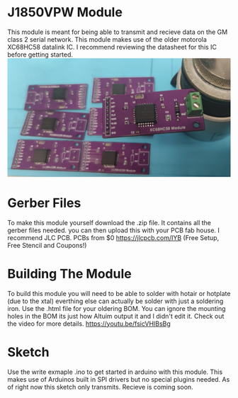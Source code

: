 # J1850VPW Module
This module is meant for being able to transmit and recieve data on the GM class 2 serial network. This module makes use of the older motorola XC68HC58 datalink IC. I recommend reviewing the datasheet for this IC before getting started.
![PCB](Modules.jpg)

# Gerber Files
To make this module yourself download the .zip file. It contains all the gerber files needed. you can then upload this with your PCB fab house. I recommend JLC PCB.
PCBs from $0 https://jlcpcb.com/IYB (Free Setup, Free Stencil and Coupons!) 

# Building The Module
To build this module you will need to be able to solder with hotair or hotplate (due to the xtal) everthing else can actually be solder with just a soldering iron. Use the .html file for your oldering BOM. You can ignore the mounting holes in the BOM its just how Altuim output it and I didn't edit it.
Check out the video for more details. https://youtu.be/fsicVHIBsBg

# Sketch
Use the write exmaple .ino to get started in arduino with this module. This makes use of Arduinos built in SPI drivers but no special plugins needed. As of right now this sketch only transmits. Recieve is coming soon.
